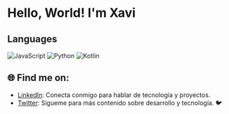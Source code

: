 # Hello, World! I'm Xavi

## Languages
![JavaScript](https://img.shields.io/badge/JavaScript-F7DF1E?style=flat&logo=javascript&logoColor=black)
![Python](https://img.shields.io/badge/Python-3776AB?style=flat&logo=python&logoColor=white)
![Kotlin](https://img.shields.io/badge/Kotlin-0095D5?style=flat&logo=kotlin&logoColor=white)

## 🌐 Find me on:
- [LinkedIn](https://www.linkedin.com/in/xavi-heredia-ortas-a1025529a/): Conecta conmigo para hablar de tecnología y proyectos.
- [Twitter](https://twitter.com/tu-usuario): Sígueme para más contenido sobre desarrollo y tecnología. 🐦

<!--
**xavihe1/xavihe1** is a ✨ _special_ ✨ repository because its `README.md` (this file) appears on your GitHub profile.

Here are some ideas to get you started:

- 🔭 I’m currently working on ...
- 🌱 I’m currently learning ...
- 👯 I’m looking to collaborate on ...
- 🤔 I’m looking for help with ...
- 💬 Ask me about ...
- 📫 How to reach me: ...
- 😄 Pronouns: ...
- ⚡ Fun fact: ...
-->
